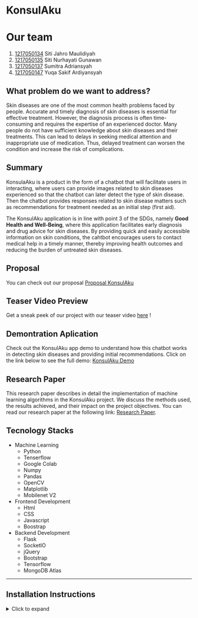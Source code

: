 # KonsulAku

# Our team
1. [1217050134]() Siti Jahro Maulidiyah
2. [1217050135](https://github.com/SitiNurhayatiGunawan017) Siti Nurhayati Gunawan
3. [1217050137](https://github.com/Sumitraadrian) Sumitra Adriansyah
4. [1217050147]() Yuqa Sakif Ardiyansyah

## What problem do we want to address?

Skin diseases are one of the most common health problems faced by people. Accurate and timely diagnosis of skin diseases is essential for effective treatment. However, the diagnosis process is often time-consuming and requires the expertise of an experienced doctor. Many people do not have sufficient knowledge about skin diseases and their treatments. This can lead to delays in seeking medical attention and inappropriate use of medication. Thus, delayed treatment can worsen the condition and increase the risk of complications.

## Summary
KonsulaAku is a product in the form of a chatbot that will facilitate users in interacting, where users can provide images related to skin diseases experienced so that the chatbot can later detect the type of skin disease. Then the chatbot provides responses related to skin disease matters such as recommendations for treatment needed as an initial step (first aid).

The KonsulAku application is in line with point 3 of the SDGs, namely **Good Health and Well-Being**, where this application facilitates early diagnosis and drug advice for skin diseases. By providing quick and easily accessible information on skin conditions, the cahtbot encourages users to contact medical help in a timely manner, thereby improving health outcomes and reducing the burden of untreated skin diseases.

## Proposal
You can check out our proposal [Proposal KonsulAku](https://www.canva.com/design/DAGEL8PMkmk/lxHBIDDI2HYc-OmhyaL3Qw/view?utm_content=DAGEL8PMkmk&utm_campaign=designshare&utm_medium=link&utm_source=editor)

## Teaser Video Preview
Get a sneak peek of our project with our teaser video [here](https://www.instagram.com/reel/C64JGxJyY50TlPkwj7Wk6xHV6r_QMv8BB6jwnk0/?igsh=MWxhYXBhcWV5ajY0Nw==) !

## Demontration Aplication
Check out the KonsulAku app demo to understand how this chatbot works in detecting skin diseases and providing initial recommendations. Click on the link below to see the full demo: [KonsulAku Demo](https://youtu.be/L7l0IICK41g) 

## Research Paper
This research paper describes in detail the implementation of machine learning algorithms in the KonsulAku project. We discuss the methods used, the results achieved, and their impact on the project objectives. You can read our research paper at the following link: [Research Paper]().

## Tecnology Stacks
- Machine Learning
     - Python
     - Tenserflow
     - Google Colab
     - Numpy
     - Pandas
     - OpenCV
     - Matplotlib
     - Mobilenet V2
- Frontend Development
     - Html
     - CSS
     - Javascript
     - Boostrap
- Backend Development
     - Flask
     - SocketIO
     - jQuery
     - Bootstrap
     - Tensorflow
     - MongoDB Atlas
---

## Installation Instructions
<details>
  <summary>Click to expand</summary>
     
### Requirements
     
Make sure you have installed:
- Python 3.7 or higher
- pip (Python package installer)
- Git
  
### Installation Steps

1. Clone Repository

   Clone the KonsulAku project repository from GitHub to your local directory.
   ```
   git clone https://github.com/Sumitraadrian/KonsulAku.git
   cd repo
   ```
2. Create a Virtual Environment

   Create a virtual environment to isolate project dependencies.
   ```
   python -m venv env
   ```
3. Activate Virtual Environment

   Activate the virtual environment. This command depends on the operating system you are using:
   - Windows:
     ```
     .\env\Scripts\activate
     ```
   - macOS/Linux:
     ```
     source env/bin/activate
     ```
4. Install Dependencies

   Install all necessary dependencies from **requirements.txt**.
   ```
   pip install -r requirements.txt
   ```
5. Run the Application

   Run the Flask application.
   ```
   python app.py
   ```
6. Access Application

   Open a browser and access the app at **http://127.0.0.1:5000**.

</details>
